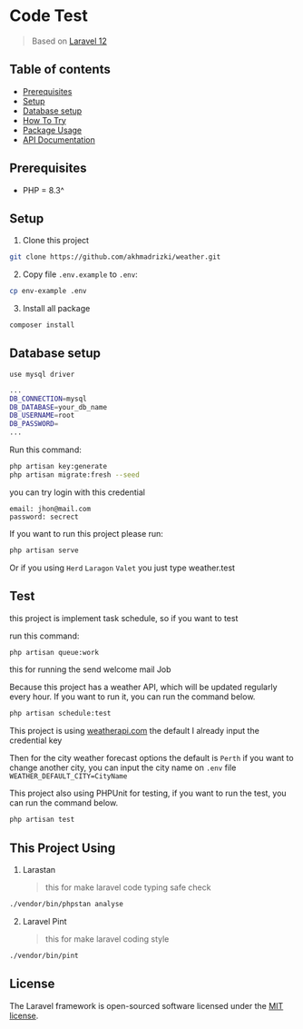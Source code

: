 # Code Test

> Based on [Laravel 12](https://laravel.com/docs/12.x)

## Table of contents

-   [Prerequisites](#prerequisites)
-   [Setup](#setup)
-   [Database setup](#database-setup)
-   [How To Try](#test)
-   [Package Usage](#this-project-using)
-   [API Documentation](https://e1yjsbmekf.apidog.io/)

## Prerequisites

-   PHP = 8.3^

## Setup

1. Clone this project

```sh
git clone https://github.com/akhmadrizki/weather.git
```

2. Copy file `.env.example` to `.env`:

```sh
cp env-example .env
```

3. Install all package

```sh
composer install
```

## Database setup

`use mysql driver`

```sh
...
DB_CONNECTION=mysql
DB_DATABASE=your_db_name
DB_USERNAME=root
DB_PASSWORD=
...
```

Run this command:

```sh
php artisan key:generate
php artisan migrate:fresh --seed
```

you can try login with this credential

```
email: jhon@mail.com
password: secrect
```

If you want to run this project please run:

```sh
php artisan serve
```

Or if you using `Herd` `Laragon` `Valet`
you just type weather.test

## Test

this project is implement task schedule, so if you want to test

run this command:

```sh
php artisan queue:work
```

this for running the send welcome mail Job

Because this project has a weather API, which will be updated regularly every hour. If you want to run it, you can run the command below.

```sh
php artisan schedule:test
```

This project is using [weatherapi.com](https://www.weatherapi.com/)
the default I already input the credential key

Then for the city weather forecast options
the default is `Perth`
if you want to change another city, you can input the city name on `.env` file `WEATHER_DEFAULT_CITY=CityName`

This project also using PHPUnit for testing, if you want to run the test, you can run the command below.

```sh
php artisan test
```

## This Project Using

1. Larastan
    > this for make laravel code typing safe check

```sh
./vendor/bin/phpstan analyse
```

2. Laravel Pint
    > this for make laravel coding style

```sh
./vendor/bin/pint
```

## License

The Laravel framework is open-sourced software licensed under the [MIT license](https://opensource.org/licenses/MIT).
